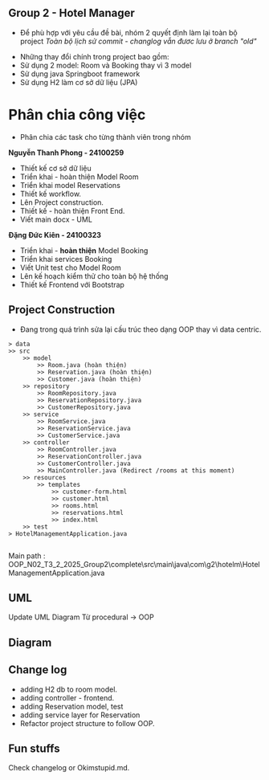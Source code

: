 ## Group 2 - Hotel Manager
* Để phù hợp với yêu cầu đề bài, nhóm 2 quyết định làm lại toàn bộ project
*Toàn bộ lịch sử commit - changlog vẫn đươc lưu ở branch "old"*
- Những thay đổi chính trong project bao gồm: 
- Sử dụng 2 model: Room và Booking thay vì 3 model 
- Sử dụng java Springboot framework 
- Sử dụng H2 làm cơ sở dữ liệu (JPA)

# Phân chia công việc 
- Phân chia các task cho từng thành viên trong nhóm

**Nguyễn Thanh Phong - 24100259**
- Thiết kế cơ sở dữ liệu
- Triển khai - hoàn thiện Model Room
- Triển khai model Reservations 
- Thiết kế workflow.
- Lên Project construction.
- Thiết kế - hoàn thiện Front End. 
- Viết main docx - UML

**Đặng Đức Kiên - 24100323**
- Triển khai - **hoàn thiện** Model Booking
- Triển khai services Booking
- Viết Unit test cho Model Room
- Lên kế hoạch kiểm thử cho toàn bộ hệ thống
- Thiết kế Frontend với Bootstrap

## Project Construction
- Đang trong quá trình sửa lại cấu trúc theo dạng OOP thay vì data centric.
```
> data 
>> src 
    >> model
        >> Room.java (hoàn thiện)
        >> Reservation.java (hoàn thiện)
        >> Customer.java (hoàn thiện)
    >> repository
        >> RoomRepository.java
        >> ReservationRepository.java
        >> CustomerRepository.java
    >> service
        >> RoomService.java
        >> ReservationService.java
        >> CustomerService.java
    >> controller
        >> RoomController.java
        >> ReservationController.java
        >> CustomerController.java
        >> MainController.java (Redirect /rooms at this moment)
    >> resources
        >> templates 
            >> customer-form.html
            >> customer.html
            >> rooms.html
            >> reservations.html
            >> index.html
    >> test
> HotelManagementApplication.java


```
Main path : OOP_N02_T3_2_2025_Group2\complete\src\main\java\com\g2\hotelm\HotelManagementApplication.java


## UML 
Update UML Diagram
Từ procedural -> OOP 


## Diagram 

## Change log 
  - adding H2 db to room model.
  - adding controller - frontend.
  - adding Reservation model, test
  - adding service layer for Reservation 
  - Refactor project structure to follow OOP.

## Fun stuffs 
Check changelog or Okimstupid.md.
